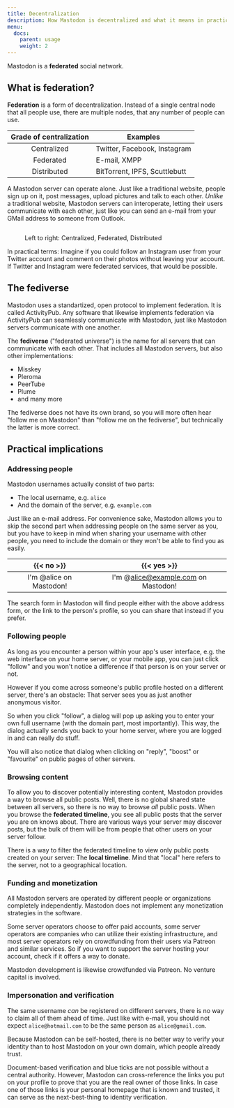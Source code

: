 ```yaml
---
title: Decentralization
description: How Mastodon is decentralized and what it means in practical terms
menu:
  docs:
    parent: usage
    weight: 2
---
```


Mastodon is a **federated** social network.

## What is federation?

**Federation** is a form of decentralization. Instead of a single central node that all people use, there are multiple nodes, that any number of people can use.

|Grade of centralization|Examples|
|:---------------------:|--------|
|Centralized|Twitter, Facebook, Instagram|
|Federated|E-mail, XMPP|
|Distributed|BitTorrent, IPFS, Scuttlebutt|

A Mastodon server can operate alone. Just like a traditional website, people sign up on it, post messages, upload pictures and talk to each other. *Unlike* a traditional website, Mastodon servers can interoperate, letting their users communicate with each other, just like you can send an e-mail from your GMail address to someone from Outlook.

<figure>
  <img src="/decentralization.png" alt="" style="margin: 0; box-shadow: none">
  <figcaption><p>Left to right: Centralized, Federated, Distributed</p></figcaption>
</figure>

In practical terms: Imagine if you could follow an Instagram user from your Twitter account and comment on their photos without leaving your account. If Twitter and Instagram were federated services, that would be possible.

## The fediverse

Mastodon uses a standartized, open protocol to implement federation. It is called ActivityPub. Any software that likewise implements federation via ActivityPub can seamlessly communicate with Mastodon, just like Mastodon servers communicate with one another.

The **fediverse** ("federated universe") is the name for all servers that can communicate with each other. That includes all Mastodon servers, but also other implementations:

- Misskey
- Pleroma
- PeerTube
- Plume
- and many more

The fediverse does not have its own brand, so you will more often hear "follow me on Mastodon" than "follow me on the fediverse", but technically the latter is more correct.

## Practical implications
### Addressing people

Mastodon usernames actually consist of two parts:

- The local username, e.g. `alice`
- And the domain of the server, e.g. `example.com`

Just like an e-mail address. For convenience sake, Mastodon allows you to skip the second part when addressing people on the same server as you, but you have to keep in mind when sharing your username with other people, you need to include the domain or they won't be able to find you as easily.

|{{< no >}}|{{< yes >}}|
|:--------:|:---------:|
|I'm @alice on Mastodon!|I'm @alice@example.com on Mastodon!|

The search form in Mastodon will find people either with the above address form, or the link to the person's profile, so you can share that instead if you prefer.

### Following people

As long as you encounter a person within your app's user interface, e.g. the web interface on your home server, or your mobile app, you can just click "follow" and you won't notice a difference if that person is on your server or not.

However if you come across someone's public profile hosted on a different server, there's an obstacle: That server sees you as just another anonymous visitor.

So when you click "follow", a dialog will pop up asking you to enter your own full username (with the domain part, most importantly). This way, the dialog actually sends you back to your home server, where you are logged in and can really do stuff.

You will also notice that dialog when clicking on "reply", "boost" or "favourite" on public pages of other servers.

### Browsing content

To allow you to discover potentially interesting content, Mastodon provides a way to browse all public posts. Well, there is no global shared state between all servers, so there is no way to browse *all* public posts. When you browse the **federated timeline**, you see all public posts that the server you are on knows about. There are various ways your server may discover posts, but the bulk of them will be from people that other users on your server follow.

There is a way to filter the federated timeline to view only public posts created on your server: The **local timeline**. Mind that "local" here refers to the server, not to a geographical location.

### Funding and monetization

All Mastodon servers are operated by different people or organizations completely independently. Mastodon does not implement any monetization strategies in the software.

Some server operators choose to offer paid accounts, some server operators are companies who can utilize their existing infrastructure, and most server operators rely on crowdfunding from their users via Patreon and similar services. So if you want to support the server hosting your account, check if it offers a way to donate.

Mastodon development is likewise crowdfunded via Patreon. No venture capital is involved.

### Impersonation and verification

The same username *can* be registered on different servers, there is no way to claim all of them ahead of time. Just like with e-mail, you should not expect `alice@hotmail.com` to be the same person as `alice@gmail.com`.

Because Mastodon can be self-hosted, there is no better way to verify your identity than to host Mastodon on your own domain, which people already trust.

Document-based verification and blue ticks are not possible without a central authority. However, Mastodon can cross-reference the links you put on your profile to prove that you are the real owner of those links. In case one of those links is your personal homepage that is known and trusted, it can serve as the next-best-thing to identity verification.

